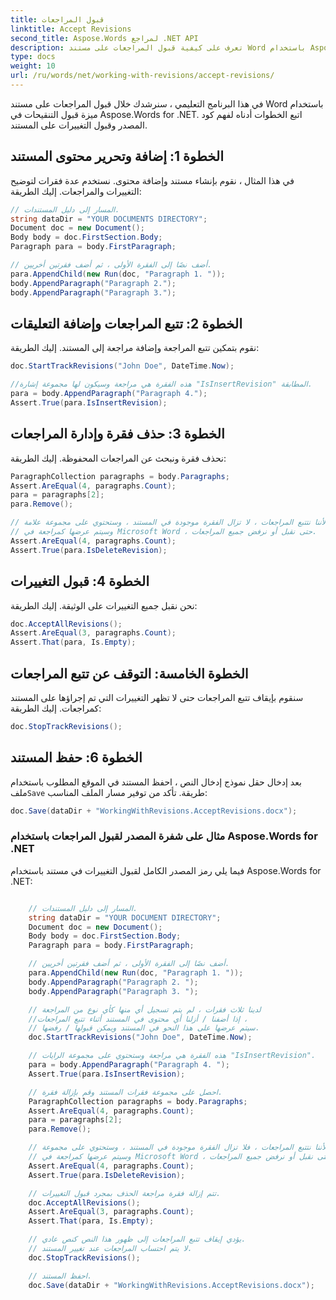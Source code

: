 ```yaml
---
title: قبول المراجعات
linktitle: Accept Revisions
second_title: Aspose.Words لمراجع .NET API
description: تعرف على كيفية قبول المراجعات على مستند Word باستخدام Aspose.Words for .NET
type: docs
weight: 10
url: /ru/words/net/working-with-revisions/accept-revisions/
---
```


في هذا البرنامج التعليمي ، سنرشدك خلال قبول المراجعات على مستند Word باستخدام ميزة قبول التنقيحات في Aspose.Words for .NET. اتبع الخطوات أدناه لفهم كود المصدر وقبول التغييرات على المستند.

## الخطوة 1: إضافة وتحرير محتوى المستند

في هذا المثال ، نقوم بإنشاء مستند وإضافة محتوى. نستخدم عدة فقرات لتوضيح التغييرات والمراجعات. إليك الطريقة:

```csharp
// المسار إلى دليل المستندات.
string dataDir = "YOUR DOCUMENTS DIRECTORY";
Document doc = new Document();
Body body = doc.FirstSection.Body;
Paragraph para = body.FirstParagraph;

// أضف نصًا إلى الفقرة الأولى ، ثم أضف فقرتين أخريين.
para.AppendChild(new Run(doc, "Paragraph 1. "));
body.AppendParagraph("Paragraph 2.");
body.AppendParagraph("Paragraph 3.");
```

## الخطوة 2: تتبع المراجعات وإضافة التعليقات

نقوم بتمكين تتبع المراجعة وإضافة مراجعة إلى المستند. إليك الطريقة:

```csharp
doc.StartTrackRevisions("John Doe", DateTime.Now);

//هذه الفقرة هي مراجعة وسيكون لها مجموعة إشارة "IsInsertRevision" المطابقة.
para = body.AppendParagraph("Paragraph 4.");
Assert.True(para.IsInsertRevision);
```

## الخطوة 3: حذف فقرة وإدارة المراجعات

نحذف فقرة ونبحث عن المراجعات المحفوظة. إليك الطريقة:

```csharp
ParagraphCollection paragraphs = body.Paragraphs;
Assert.AreEqual(4, paragraphs.Count);
para = paragraphs[2];
para.Remove();

// نظرًا لأننا نتتبع المراجعات ، لا تزال الفقرة موجودة في المستند ، وستحتوي على مجموعة علامة "IsDeleteRevision"
// وسيتم عرضها كمراجعة في Microsoft Word ، حتى نقبل أو نرفض جميع المراجعات.
Assert.AreEqual(4, paragraphs.Count);
Assert.True(para.IsDeleteRevision);
```

## الخطوة 4: قبول التغييرات

نحن نقبل جميع التغييرات على الوثيقة. إليك الطريقة:

```csharp
doc.AcceptAllRevisions();
Assert.AreEqual(3, paragraphs.Count);
Assert.That(para, Is.Empty);
```

## الخطوة الخامسة: التوقف عن تتبع المراجعات

سنقوم بإيقاف تتبع المراجعات حتى لا تظهر التغييرات التي تم إجراؤها على المستند كمراجعات. إليك الطريقة:

```csharp
doc.StopTrackRevisions();
```
## الخطوة 6: حفظ المستند

 بعد إدخال حقل نموذج إدخال النص ، احفظ المستند في الموقع المطلوب باستخدام ملف`Save` طريقة. تأكد من توفير مسار الملف المناسب:

```csharp
doc.Save(dataDir + "WorkingWithRevisions.AcceptRevisions.docx");
```

### مثال على شفرة المصدر لقبول المراجعات باستخدام Aspose.Words for .NET

فيما يلي رمز المصدر الكامل لقبول التغييرات في مستند باستخدام Aspose.Words for .NET:


```csharp

	// المسار إلى دليل المستندات.
	string dataDir = "YOUR DOCUMENT DIRECTORY";
	Document doc = new Document();
	Body body = doc.FirstSection.Body;
	Paragraph para = body.FirstParagraph;

	// أضف نصًا إلى الفقرة الأولى ، ثم أضف فقرتين أخريين.
	para.AppendChild(new Run(doc, "Paragraph 1. "));
	body.AppendParagraph("Paragraph 2. ");
	body.AppendParagraph("Paragraph 3. ");

	// لدينا ثلاث فقرات ، لم يتم تسجيل أي منها كأي نوع من المراجعة
	//إذا أضفنا / أزلنا أي محتوى في المستند أثناء تتبع المراجعات ،
	// سيتم عرضها على هذا النحو في المستند ويمكن قبولها / رفضها.
	doc.StartTrackRevisions("John Doe", DateTime.Now);

	// هذه الفقرة هي مراجعة وستحتوي على مجموعة الرايات "IsInsertRevision".
	para = body.AppendParagraph("Paragraph 4. ");
	Assert.True(para.IsInsertRevision);

	// احصل على مجموعة فقرات المستند وقم بإزالة فقرة.
	ParagraphCollection paragraphs = body.Paragraphs;
	Assert.AreEqual(4, paragraphs.Count);
	para = paragraphs[2];
	para.Remove();

	// نظرًا لأننا نتتبع المراجعات ، فلا تزال الفقرة موجودة في المستند ، وستحتوي على مجموعة "IsDeleteRevision"
	// وسيتم عرضها كمراجعة في Microsoft Word ، حتى نقبل أو نرفض جميع المراجعات.
	Assert.AreEqual(4, paragraphs.Count);
	Assert.True(para.IsDeleteRevision);

	// تتم إزالة فقرة مراجعة الحذف بمجرد قبول التغييرات.
	doc.AcceptAllRevisions();
	Assert.AreEqual(3, paragraphs.Count);
	Assert.That(para, Is.Empty);

	// يؤدي إيقاف تتبع المراجعات إلى ظهور هذا النص كنص عادي.
	// لا يتم احتساب المراجعات عند تغيير المستند.
	doc.StopTrackRevisions();

	// احفظ المستند.
	doc.Save(dataDir + "WorkingWithRevisions.AcceptRevisions.docx");
            
```
